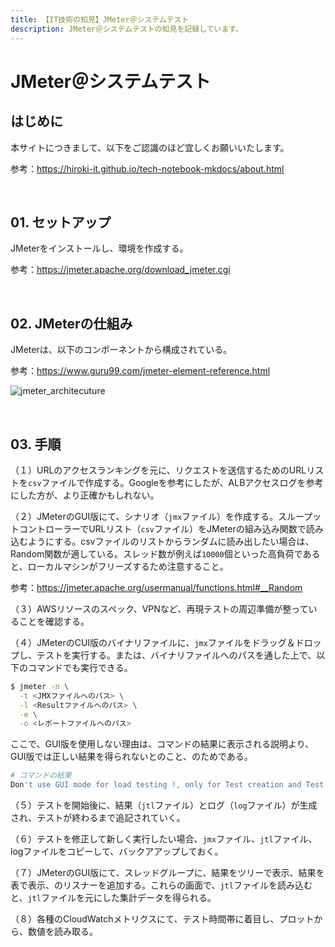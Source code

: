 ```yaml
---
title: 【IT技術の知見】JMeter＠システムテスト
description: JMeter＠システムテストの知見を記録しています。
---
```


# JMeter＠システムテスト

## はじめに

本サイトにつきまして、以下をご認識のほど宜しくお願いいたします。

参考：https://hiroki-it.github.io/tech-notebook-mkdocs/about.html

<br>

## 01. セットアップ

JMeterをインストールし、環境を作成する。

参考：https://jmeter.apache.org/download_jmeter.cgi

<br>

## 02. JMeterの仕組み

JMeterは、以下のコンポーネントから構成されている。

参考：https://www.guru99.com/jmeter-element-reference.html

![jmeter_architecuture](https://raw.githubusercontent.com/hiroki-it/tech-notebook/master/images/jmeter_architecuture.png)

<br>

## 03. 手順

（１）URLのアクセスランキングを元に、リクエストを送信するためのURLリストを```csv```ファイルで作成する。Googleを参考にしたが、ALBアクセスログを参考にした方が、より正確かもしれない。

（２）JMeterのGUI版にて、シナリオ（```jmx```ファイル）を作成する。スループットコントローラーでURLリスト（```csv```ファイル）をJMeterの組み込み関数で読み込むようにする。csvファイルのリストからランダムに読み出したい場合は、Random関数が適している。スレッド数が例えば```10000```個といった高負荷であると、ローカルマシンがフリーズするため注意すること。

参考：https://jmeter.apache.org/usermanual/functions.html#__Random

（３）AWSリソースのスペック、VPNなど、再現テストの周辺準備が整っていることを確認する。

（４）JMeterのCUI版のバイナリファイルに、```jmx```ファイルをドラッグ＆ドロップし、テストを実行する。または、バイナリファイルへのパスを通した上で、以下のコマンドでも実行できる。


```bash
$ jmeter -n \
  -t <JMXファイルへのパス> \
  -l <Resultファイルへのパス> \
  -e \
  -o <レポートファイルへのパス>
```
ここで、GUI版を使用しない理由は、コマンドの結果に表示される説明より、GUI版では正しい結果を得られないとのこと、のためである。

```bash
# コマンドの結果
Don't use GUI mode for load testing !, only for Test creation and Test debugging.For load testing, use CLI Mode (was NON GUI):
```

（５）テストを開始後に、結果（```jtl```ファイル）とログ（```log```ファイル）が生成され、テストが終わるまで追記されていく。

（６）テストを修正して新しく実行したい場合、```jmx```ファイル、```jtl```ファイル、logファイルをコピーして、バックアアップしておく。

（７）JMeterのGUI版にて、スレッドグループに、結果をツリーで表示、結果を表で表示、のリスナーを追加する。これらの画面で、```jtl```ファイルを読み込むと、```jtl```ファイルを元にした集計データを得られる。

（８）各種のCloudWatchメトリクスにて、テスト時間帯に着目し、プロットから、数値を読み取る。
